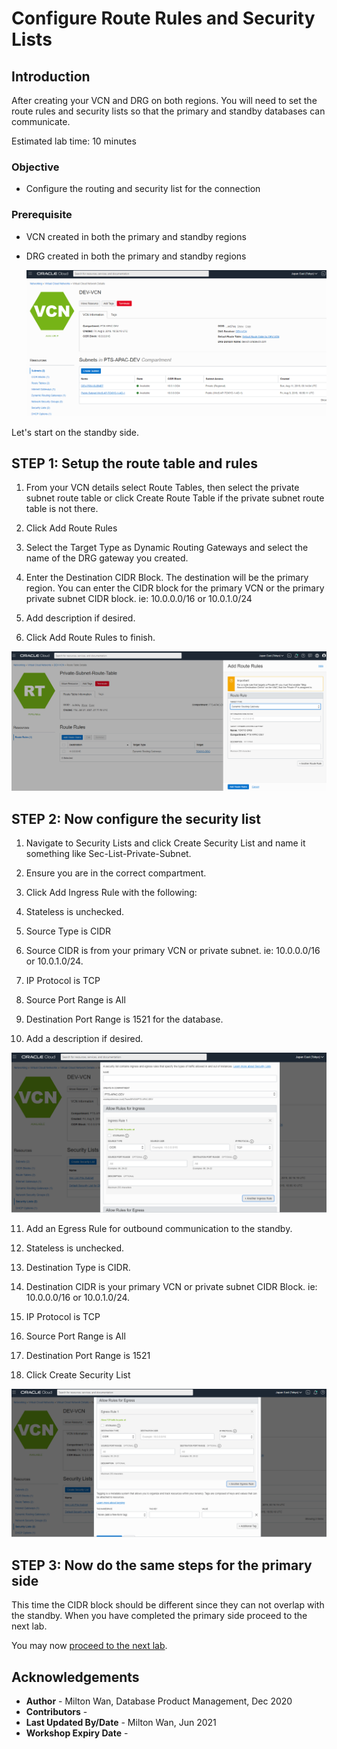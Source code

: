 # Configure Route Rules and Security Lists

## Introduction
After creating your VCN and DRG on both regions.  You will need to set the route rules and security lists so that the primary and standby databases can communicate.

Estimated lab time:  10 minutes

### Objective
- Configure the routing and security list for the connection

### Prerequisite
- VCN created in both the primary and standby regions
- DRG created in both the primary and standby regions

  ![image-20210122202020691](./images/image-20210122202020691.png)

Let's start on the standby side.  

## **STEP 1:** Setup the route table and rules
1. From your VCN details select Route Tables, then select the private subnet route table or click Create Route Table if the private subnet route table is not there.

2. Click Add Route Rules

3. Select the Target Type as Dynamic Routing Gateways and select the name of the DRG gateway you created.

4. Enter the Destination CIDR Block.  The destination will be the primary region.  You can enter the CIDR block for the primary VCN or the primary private subnet CIDR block.  ie: 10.0.0.0/16 or 10.0.1.0/24

5. Add description if desired.

6. Click Add Route Rules to finish.




  ![image-20210122200451778](./images/image-20210122200451778.png)



## **STEP 2:** Now configure the security list  

1. Navigate to Security Lists and click Create Security List and name it something like Sec-List-Private-Subnet.

2. Ensure you are in the correct compartment.

3. Click Add Ingress Rule with the following:

4. Stateless is unchecked.

5. Source Type is CIDR

6. Source CIDR is from your primary VCN or private subnet.  ie: 10.0.0.0/16 or 10.0.1.0/24.

7. IP Protocol is TCP

8. Source Port Range is All

9. Destination Port Range is 1521 for the database.

10. Add a description if desired.

  ![image-20210122200918911](./images/image-20210122200918911.png)



11. Add an Egress Rule for outbound communication to the standby.

12. Stateless is unchecked.

13. Destination Type is CIDR.

14. Destination CIDR is your primary VCN or private subnet CIDR Block.  ie: 10.0.0.0/16 or 10.0.1.0/24.

15. IP Protocol is TCP

16. Source Port Range is All

17. Destination Port Range is 1521

18. Click Create Security List

  ![image-20210122201351067](./images/image-20210122201351067.png)



## **STEP 3:** Now do the same steps for the primary side  

This time the CIDR block should be different since they can not overlap with the standby.
When you have completed the primary side proceed to the next lab.

You may now [proceed to the next lab](#next).

## Acknowledgements
* **Author** - Milton Wan, Database Product Management, Dec 2020
* **Contributors** -  
* **Last Updated By/Date** - Milton Wan, Jun 2021
* **Workshop Expiry Date** -
